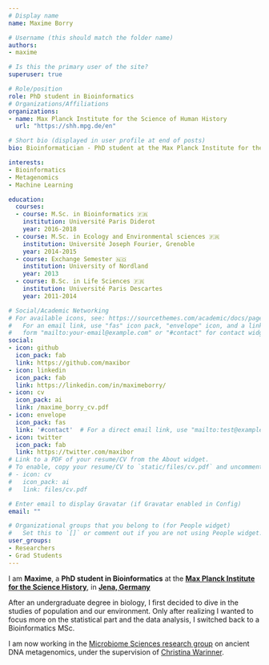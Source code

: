```yaml
---
# Display name
name: Maxime Borry

# Username (this should match the folder name)
authors:
- maxime

# Is this the primary user of the site?
superuser: true

# Role/position
role: PhD student in Bioinformatics
# Organizations/Affiliations
organizations:
- name: Max Planck Institute for the Science of Human History
  url: "https://shh.mpg.de/en"

# Short bio (displayed in user profile at end of posts)
bio: Bioinformatician - PhD student at the Max Planck Institute for the Science of Human History

interests:
- Bioinformatics
- Metagenomics
- Machine Learning

education:
  courses:
  - course: M.Sc. in Bioinformatics 🇫🇷
    institution: Université Paris Diderot
    year: 2016-2018
  - course: M.Sc. in Ecology and Environmental sciences 🇫🇷
    institution: Université Joseph Fourier, Grenoble
    year: 2014-2015
  - course: Exchange Semester 🇳🇴
    institution: University of Nordland
    year: 2013
  - course: B.Sc. in Life Sciences 🇫🇷
    institution: Université Paris Descartes
    year: 2011-2014

# Social/Academic Networking
# For available icons, see: https://sourcethemes.com/academic/docs/page-builder/#icons
#   For an email link, use "fas" icon pack, "envelope" icon, and a link in the
#   form "mailto:your-email@example.com" or "#contact" for contact widget.
social:
- icon: github
  icon_pack: fab
  link: https://github.com/maxibor
- icon: linkedin
  icon_pack: fab
  link: https://linkedin.com/in/maximeborry/
- icon: cv
  icon_pack: ai
  link: /maxime_borry_cv.pdf
- icon: envelope
  icon_pack: fas
  link: '#contact'  # For a direct email link, use "mailto:test@example.org".
- icon: twitter
  icon_pack: fab
  link: https://twitter.com/maxibor
# Link to a PDF of your resume/CV from the About widget.
# To enable, copy your resume/CV to `static/files/cv.pdf` and uncomment the lines below.
# - icon: cv
#   icon_pack: ai
#   link: files/cv.pdf

# Enter email to display Gravatar (if Gravatar enabled in Config)
email: ""

# Organizational groups that you belong to (for People widget)
#   Set this to `[]` or comment out if you are not using People widget.
user_groups:
- Researchers
- Grad Students
---
```


I am __Maxime__, a __PhD student in Bioinformatics__ at the [__Max Planck Institute for the Science History__](https://shh.mpg.de/en), in [__Jena, Germany__](https://goo.gl/maps/4gDiakRwgkQpbzyr5)

After an undergraduate degree in biology, I first decided to dive in the studies of population and our environment. Only after realizing I wanted to focus more on the statistical part and the data analysis, I switched back to a Bioinformatics MSc. 

I am now working in the [Microbiome Sciences research group](https://www.shh.mpg.de/118825/dag_research_groups) on ancient DNA metagenomics, under the supervision of [Christina Warinner](http://christinawarinner.com).
